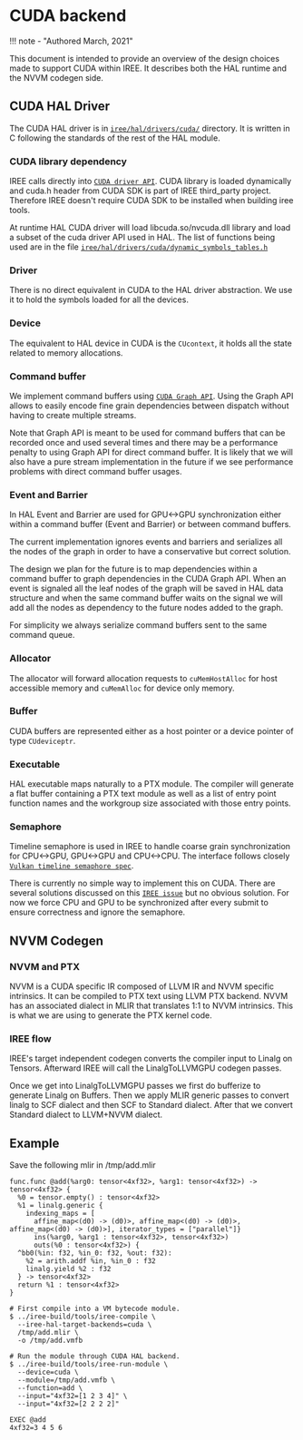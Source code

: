 # CUDA backend

!!! note - "Authored March, 2021"

This document is intended to provide an overview of the design choices made to
support CUDA within IREE. It describes both the HAL runtime and the NVVM
codegen side.

## CUDA HAL Driver

The CUDA HAL driver is in [`iree/hal/drivers/cuda/`][iree-cuda] directory. It is
written in C following the standards of the rest of the HAL module.

### CUDA library dependency

IREE calls directly into [`CUDA driver API`][cuda-driver]. CUDA library is
loaded dynamically and cuda.h header from CUDA SDK is part of IREE third_party
project. Therefore IREE doesn't require CUDA SDK to be installed when building
iree tools.

At runtime HAL CUDA driver will load libcuda.so/nvcuda.dll library and load a
subset of the cuda driver API used in HAL. The list of functions being used are
in the file [`iree/hal/drivers/cuda/dynamic_symbols_tables.h`][cuda-symbols]

### Driver

There is no direct equivalent in CUDA to the HAL driver abstraction. We use it
to hold the symbols loaded for all the devices.

### Device

The equivalent to HAL device in CUDA is the `CUcontext`, it holds all the state
related to memory allocations.

### Command buffer

We implement command buffers using [`CUDA Graph API`][cuda-graph]. Using the
Graph API allows to easily encode fine grain dependencies between dispatch
without having to create multiple streams.

Note that Graph API is meant to be used for command buffers that can be
recorded once and used several times and there may be a performance penalty to
using Graph API for direct command buffer. It is likely that we will also have
a pure stream implementation in the future if we see performance problems with
direct command buffer usages.

### Event and Barrier

In HAL Event and Barrier are used for GPU<->GPU synchronization either within a
command buffer (Event and Barrier) or between command buffers.

The current implementation ignores events and barriers and serializes all the
nodes of the graph in order to have a conservative but correct solution.

The design we plan for the future is to map dependencies within a command
buffer to graph dependencies in the CUDA Graph API. When an event is signaled
all the leaf nodes of the graph will be saved in HAL data structure and when
the same command buffer waits on the signal we will add all the nodes as
dependency to the future nodes added to the graph.

For simplicity we always serialize command buffers sent to the same command
queue.

### Allocator

The allocator will forward allocation requests to `cuMemHostAlloc` for host
accessible memory and `cuMemAlloc` for device only memory.

### Buffer

CUDA buffers are represented either as a host pointer or a device pointer of
type `CUdeviceptr`.

### Executable

HAL executable maps naturally to a PTX module. The compiler will generate a
flat buffer containing a PTX text module as well as a list of entry point
function names and the workgroup size associated with those entry points.

### Semaphore

Timeline semaphore is used in IREE to handle coarse grain synchronization for
CPU<->GPU, GPU<->GPU and CPU<->CPU. The interface follows closely
[`Vulkan timeline semaphore spec`][vulkan-semaphore].

There is currently no simple way to implement this on CUDA. There are several
solutions discussed on this [`IREE issue`][semaphore-issue] but no obvious
solution. For now we force CPU and GPU to be synchronized after every submit to
ensure correctness and ignore the semaphore.

## NVVM Codegen

### NVVM and PTX

NVVM is a CUDA specific IR composed of LLVM IR and NVVM specific intrinsics. It
can be compiled to PTX text using LLVM PTX backend. NVVM has an associated
dialect in MLIR that translates 1:1 to NVVM intrinsics. This is what we are
using to generate the PTX kernel code.

### IREE flow

IREE's target independent codegen converts the compiler input to Linalg on
Tensors. Afterward IREE will call the LinalgToLLVMGPU codegen passes.

Once we get into LinalgToLLVMGPU passes we first do bufferize to generate
Linalg on Buffers. Then we apply MLIR generic passes to  convert linalg to SCF
dialect and then SCF to Standard dialect. After that we convert Standard
dialect to LLVM+NVVM dialect.

## Example

Save the following mlir in /tmp/add.mlir

```mlir
func.func @add(%arg0: tensor<4xf32>, %arg1: tensor<4xf32>) -> tensor<4xf32> {
  %0 = tensor.empty() : tensor<4xf32>
  %1 = linalg.generic {
    indexing_maps = [
      affine_map<(d0) -> (d0)>, affine_map<(d0) -> (d0)>, affine_map<(d0) -> (d0)>], iterator_types = ["parallel"]}
      ins(%arg0, %arg1 : tensor<4xf32>, tensor<4xf32>)
      outs(%0 : tensor<4xf32>) {
  ^bb0(%in: f32, %in_0: f32, %out: f32):
    %2 = arith.addf %in, %in_0 : f32
    linalg.yield %2 : f32
  } -> tensor<4xf32>
  return %1 : tensor<4xf32>
}
```

```shell
# First compile into a VM bytecode module.
$ ../iree-build/tools/iree-compile \
  --iree-hal-target-backends=cuda \
  /tmp/add.mlir \
  -o /tmp/add.vmfb

# Run the module through CUDA HAL backend.
$ ../iree-build/tools/iree-run-module \
  --device=cuda \
  --module=/tmp/add.vmfb \
  --function=add \
  --input="4xf32=[1 2 3 4]" \
  --input="4xf32=[2 2 2 2]"

EXEC @add
4xf32=3 4 5 6
```

[iree-cuda]: https://github.com/openxla/iree/tree/main/iree/hal/drivers/cuda/
[cuda-symbols]: https://github.com/openxla/iree/blob/main/iree/hal/drivers/cuda/dynamic_symbols_tables.h
[cuda-driver]: https://docs.nvidia.com/cuda/cuda-driver-api/index.html
[cuda-graph]: https://developer.nvidia.com/blog/cuda-graphs/
[vulkan-semaphore]: https://www.khronos.org/blog/vulkan-timeline-semaphores
[semaphore-issue]: https://github.com/openxla/iree/issues/4727
